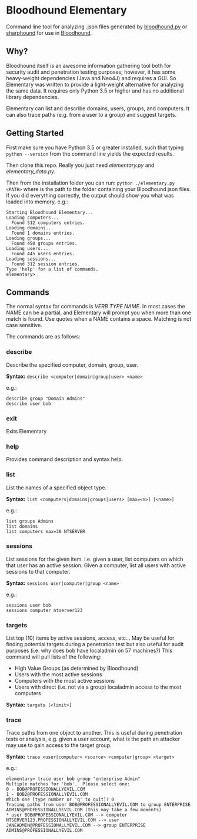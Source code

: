 # Bloodhound Elementary
Command line tool for analyzing .json files generated by [bloodhound.py](https://github.com/fox-it/BloodHound.py) or 
[sharphound](https://github.com/BloodHoundAD/SharpHound) for use in [Bloodhound](https://github.com/BloodHoundAD/BloodHound).

## Why?
Bloodhound itself is an awesome information gathering tool both for security audit and penetration testing purposes; 
however, it has some heavy-weight dependencies (Java and Neo4J) and requires a GUI.  So Elementary was written to provide
a light-weight alternative for analyzing the same data.  It requires only Python 3.5 or higher and has no additional
library dependencies.

Elementary can list and describe domains, users, groups, and computers. It can also trace paths (e.g. from a user to a group)
and suggest targets.

## Getting Started
First make sure you have Python 3.5 or greater installed, such that typing `python --version` from the command line yields the
expected results.

Then clone this repo.  Really you just need _elementary.py_ and _elementary_data.py._

Then from the installation folder you can run:
```python ./elementary.py <PATH>``` 
where _<PATH>_ is the path to the folder containing your Bloodhound json files.  If you did everything correctly, the output
should show you what was loaded into memory, e.g.:

```
Starting Bloodhound Elementary...
Loading computers...
  Found 512 computers entries.
Loading domains...
  Found 1 domains entries.
Loading groups...
  Found 450 groups entries.
Loading users...
  Found 445 users entries.
Loading sessions...
  Found 312 session entries.
Type 'help' for a list of commands.
elementary>
```

## Commands

The normal syntax for commands is _VERB TYPE NAME_.  In most cases the NAME can be a partial, and Elementary will prompt you
when more than one match is found.  Use quotes when a NAME contains a space.  Matching is not case sensitive.

The commands are as follows:

### describe
Describe the specified computer, domain, group, user. 

**Syntax:** `describe <computer|domain|group|user> <name>`

e.g.:  
```
describe group "Domain Admins"
describe user bob
```

### exit
Exits Elementary

### help
Provides command description and syntax help.

### list
List the names of a specified object type.

**Syntax:** `list <computers|domains|groups|users> [max=<n>] [<name>]`

e.g.: 
```
list groups Admins
list domains
list computers max=30 NTSERVER
```

### sessions
List sessions for the given item. i.e. given a user, list computers on which that user has an active session.  Given a
computer, list all users with active sessions to that computer.

**Syntax:**  `sessions user|computer|group <name>`

e.g.:
```
sessions user bob
sessions computer ntserver123
```

### targets
List top (10) items by active sessions, access, etc...  May be useful for finding potential targets during a penetration
test but also useful for audit purposes (i.e. why does bob have localadmin on 57 machines?)  This command will pull lists
of the following:
 * High Value Groups (as determined by Bloodhound)
 * Users with the most active sessions
 * Computers with the most active sessions
 * Users with direct (i.e. not via a group) localadmin access to the most computers

**Syntax:** `targets [<limit>]`

### trace
Trace paths from one object to another.  This is useful during penetration tests or analysis, e.g. given a user account, 
what is the path an attacker may use to gain access to the target group.

**Syntax:** `trace <user|computer> <source> <computer|group> <target>`

e.g.:
```
elementary> trace user bob group "enterprise Admin"
Multiple matches for 'bob'.  Please select one:
0 - BOB@PROFESSIONALLYEVIL.COM
1 - BOB2@PROFESSIONALLYEVIL.COM
Which one [type number or 'q' to quit]? 0
Tracing paths from user BOB@PROFESSIONALLYEVIL.COM to group ENTERPRISE ADMINS@PROFESSIONALLYEVIL.COM (this may take a few moments)
* user BOB@PROFESSIONALLYEVIL.COM --> computer NTSERVER123.PROFESSIONALLYEVIL.COM --> user JANEADMIN@PROFESSIONALLYEVIL.COM --> group ENTERPRISE ADMINS@PROFESSIONALLYEVIL.COM
```